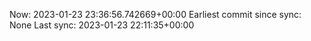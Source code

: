 Now: 2023-01-23 23:36:56.742669+00:00 Earliest commit since sync: None Last sync: 2023-01-23 22:11:35+00:00
